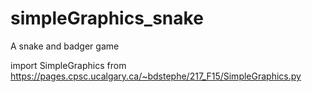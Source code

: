 # simpleGraphics_snake
A snake and badger game

import SimpleGraphics from https://pages.cpsc.ucalgary.ca/~bdstephe/217_F15/SimpleGraphics.py
